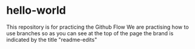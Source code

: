 # hello-world
This repository is for practicing the Github Flow
We are practising how to use branches so as you can see at the top of the page the brand is indicated by the title "readme-edits"
